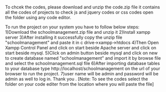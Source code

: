 To chcek the codes, please download and unzip the code.zip file it contains all the codes of projects
to check js and jquery codes or css codes open the folder using any code editor.


To run the project on your system you have to follow below steps:
1)Download the schoolmanagement.zip file and unzip it
2)Install xampp server 
3)After installing it successfully copy the unzip file "schoolmanagement" and paste it in c drive->xampp->htdocs
4)Then Open Xampp Control Panel and click on start beside Apache server and click on start beside mysql.
5)Click on admin button beside mysql and click on new to create database named "schoolmanagement" and import it by browse file and select the schoolmanagement.sql file
6)After importing database tables to your database type http://localhost/schoolmanagement on the url of your browser to run the project.
7)user name will be admin and password will be admin as well to log in.
Thank you .
[Note: To see the codes select the folder on your code editer from the location where you will paste the file]

